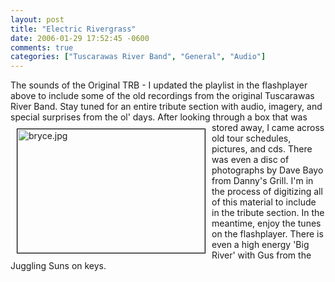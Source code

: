 ```yaml
---
layout: post
title: "Electric Rivergrass"
date: 2006-01-29 17:52:45 -0600
comments: true
categories: ["Tuscarawas River Band", "General", "Audio"]
---
```

The sounds of the Original TRB - I updated the playlist in the flashplayer above to include some of the old recordings from the original Tuscarawas River Band. Stay tuned for an entire tribute section with audio, imagery, and special surprises from the ol' days. <img id="image36" src="http://jessecravens.com/images/2006/01/bryce.jpg" alt="bryce.jpg" height="198" width="300" style="float:left;margin:10px;border:1px solid black" /> After looking through a box that was stored away, I came across old tour schedules, pictures, and cds. There was even a disc of photographs by Dave Bayo from Danny's Grill. I'm in the process of digitizing all of this material to include in the tribute section. In the meantime, enjoy the tunes on the flashplayer. There is even a high energy 'Big River' with Gus from the Juggling Suns on keys.     
